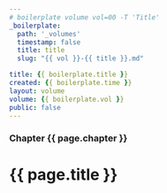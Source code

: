 ```yaml
---
# boilerplate volume vol=00 -T 'Title'
_boilerplate:
  path: '_volumes'
  timestamp: false
  title: title
  slug: "{{ vol }}-{{ title }}.md"

title: {{ boilerplate.title }}
created: {{ boilerplate.time }}
layout: volume
volume: {{ boilerplate.vol }}
public: false
---
```


### Chapter {{ page.chapter }}

# {{ page.title }}


